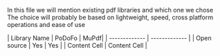 
In this file we will mention existing pdf libraries and which one we chose
The choice will probably be based on lightweight, speed, cross platform operations 
and ease of use


 | Library Name  | PoDoFo | MuPdf|
 | ------------- | ------------- |
 | Open source   | Yes    | Yes  |
 | Content Cell  | Content Cell  |
